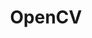 ---
title: OpenCV
eleventyNavigation:
  title: OpenCV
  key: dg_bonus_opencv
  parent: dg_bonus
  order: 2
template: "../de/bonus/opencv.md"
---